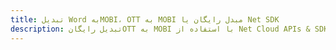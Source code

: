 ---title: تبدیل Word بهMOBI، OTT به MOBI مبدل رایگان یا Net SDKdescription: تبدیل رایگانOTT به MOBI با استفاده از Net Cloud APIs & SDK. همچنین اسناد Microsoft Word و OpenOffice را در Cloud ایجاد، ویرایش و رندر کنید.---